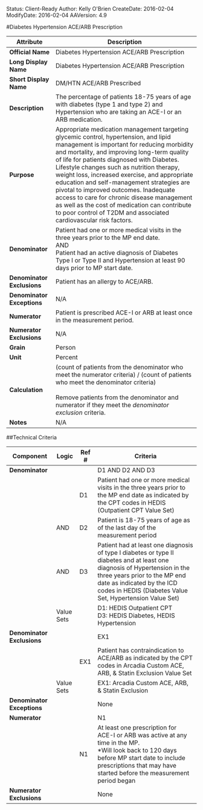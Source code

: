 Status: Client-Ready
Author: Kelly O'Brien
CreateDate: 2016-02-04
ModifyDate: 2016-02-04
AAVersion: 4.9

#Diabetes Hypertension ACE/ARB Prescription

| Attribute | Description |
| --------- | ----------- |
| **Official Name** | Diabetes Hypertension ACE/ARB Prescription |
| **Long Display Name** | Diabetes Hypertension ACE/ARB Prescription |
| **Short Display Name** | DM/HTN ACE/ARB Prescribed |
| **Description** | The percentage of patients 18-75 years of age with diabetes (type 1 and type 2) and Hypertension who are taking an ACE-I or an ARB medication. |
| **Purpose** | Appropriate medication management targeting glycemic control, hypertension, and lipid management is important for reducing morbidity and mortality, and improving long-term quality of life for patients diagnosed with Diabetes. Lifestyle changes such as nutrition therapy, weight loss, increased exercise, and appropriate education and self-management strategies are pivotal to improved outcomes. Inadequate access to care for chronic disease management as well as the cost of medication can contribute to poor control of T2DM and associated cardiovascular risk factors. |
| **Denominator** | Patient had one or more medical visits in the three years prior to the MP end date.<br>AND<br>Patient had an active diagnosis of Diabetes Type I or Type II and Hypertension at least 90 days prior to MP start date. |
| **Denominator Exclusions** | Patient has an allergy to ACE/ARB. |
| **Denominator Exceptions** | N/A |
| **Numerator** | Patient is prescribed ACE-I or ARB at least once in the measurement period. |
| **Numerator Exclusions** | N/A |
| **Grain** | Person |
| **Unit** | Percent |
| **Calculation** | (count of patients from the denominator who meet the numerator criteria) / (count of patients who meet the denominator criteria)<br><br>Remove patients from the denominator and numerator if they meet the *denominator exclusion* criteria. |
| **Notes** | N/A |


##Technical Criteria

| Component | Logic | Ref # | Criteria |
| --------- | ----- | ----- | -------- |
| **Denominator** | | | D1 AND D2 AND D3 |
| |  | D1 | Patient had one or more medical visits in the three years prior to the MP end date as indicated by the CPT codes in HEDIS (Outpatient CPT Value Set) |
| | AND | D2 | Patient is 18-75 years of age as of the last day of the measurement period |
| | AND | D3 | Patient had at least one diagnosis of type I diabetes or type II diabetes and at least one diagnosis of Hypertension in the three years prior to the MP end date as indicated by the ICD codes in HEDIS (Diabetes Value Set, Hypertension Value Set) |
| | Value Sets | | D1: HEDIS Outpatient CPT<br>D3: HEDIS Diabetes, HEDIS Hypertension |
| **Denominator Exclusions** | | | EX1 |
| |  | EX1 | Patient has contraindication to ACE/ARB as indicated by the CPT codes in Arcadia Custom ACE, ARB, & Statin Exclusion Value Set |
| | Value Sets | | EX1: Arcadia Custom ACE, ARB, & Statin Exclusion |
| **Denominator Exceptions** | | | None |
| **Numerator** | | | N1 |
| |  | N1 | At least one prescription for ACE-I or ARB was active at any time in the MP.<br>*Will look back to 120 days before MP start date to include prescriptions that may have started before the measurement period began |
| **Numerator Exclusions** | | | None |
